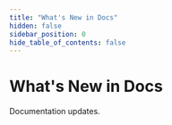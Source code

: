 ```yaml
---
title: "What's New in Docs"
hidden: false
sidebar_position: 0
hide_table_of_contents: false
---
```


# What's New in Docs

Documentation updates.